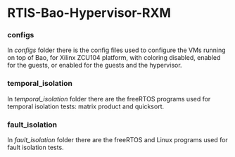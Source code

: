 # RTIS-Bao-Hypervisor-RXM

### configs
In _configs_ folder there is the config files used to configure the VMs running on top of Bao, for Xilinx ZCU104 platform, with coloring disabled, enabled for the guests, or enabled for the guests and the hypervisor.

### temporal_isolation
In _temporal\_isolation_ folder there are the freeRTOS programs used for temporal isolation tests: matrix product and quicksort.

### fault_isolation
In _fault\_isolation_ folder there are the freeRTOS and Linux programs used for fault isolation tests.
